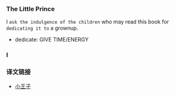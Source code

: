 ### The Little Prince

I `ask the indulgence of the children` who may read this book for `dedicating it to` a grownup.

* dedicate: GIVE TIME/ENERGY

### I



### 译文链接

* [小王子](https://www.zhihu.com/pub/reader/119964114/chapter/1288857467019948032)
